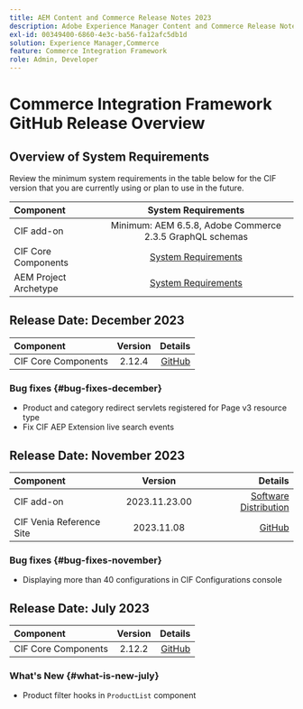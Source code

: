 ```yaml
---
title: AEM Content and Commerce Release Notes 2023
description: Adobe Experience Manager Content and Commerce Release Notes 2023.
exl-id: 00349400-6860-4e3c-ba56-fa12afc5db1d
solution: Experience Manager,Commerce
feature: Commerce Integration Framework
role: Admin, Developer
---
```

# Commerce Integration Framework GitHub Release Overview

## Overview of System Requirements

Review the minimum system requirements in the table below for the CIF version that you are currently using or plan to use in the future.

|Component|                                       System Requirements                                       |
|:-------|:-----------------------------------------------------------------------------------------------:|
|CIF add-on |                    Minimum: AEM 6.5.8, Adobe Commerce 2.3.5 GraphQL schemas                     |
|CIF Core Components | [System Requirements](https://github.com/adobe/aem-core-cif-components/blob/master/VERSIONS.md) |
|AEM Project Archetype |  [System Requirements](https://github.com/adobe/aem-project-archetype/blob/master/VERSIONS.md)  |

## Release Date: December 2023

|Component| Version |                                                                                                    Details |
|:-------|:-------:|-----------------------------------------------------------------------------------------------------------:|
|CIF Core Components | 2.12.4  | [GitHub](https://github.com/adobe/aem-core-cif-components/releases/tag/core-cif-components-reactor-2.12.4) |

### Bug fixes {#bug-fixes-december}

* Product and category redirect servlets registered for Page v3 resource type
* Fix CIF AEP Extension live search events

## Release Date: November 2023

|Component|    Version    |                                                                                                                                                                                                                                             Details |
|:-------|:-------------:|----------------------------------------------------------------------------------------------------------------------------------------------------------------------------------------------------------------------------------------------------:|
|CIF add-on | 2023.11.23.00 | [Software Distribution](https://experience.adobe.com/#/downloads/content/software-distribution/en/aem.html?package=%2Fcontent%2Fsoftware-distribution%2Fen%2Fdetails.html%2Fcontent%2Fdam%2Faem%2Fpublic%2Faem-commerce-addon-65-2023.11.23.00.zip) |
|CIF Venia Reference Site|  2023.11.08   | [GitHub](https://github.com/adobe/aem-cif-guides-venia/releases/tag/venia-2023.11.08) |

### Bug fixes {#bug-fixes-november}

* Displaying more than 40 configurations in CIF Configurations console

## Release Date: July 2023

|Component| Version |                                                                                                       Details |
|:-------|:-------:|--------------------------------------------------------------------------------------------------------------:|
|CIF Core Components | 2.12.2  | [GitHub](https://github.com/adobe/aem-core-cif-components/releases/tag/core-cif-components-reactor-2.12.2) |

### What's New {#what-is-new-july}

* Product filter hooks in `ProductList` component
